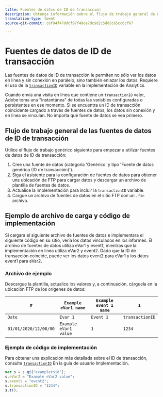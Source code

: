 ```yaml
---
title: Fuentes de datos de ID de transacción
description: Obtenga información sobre el flujo de trabajo general de uso de fuentes de datos de ID de transacción.
translation-type: tm+mt
source-git-commit: c6f84f470dcf97f49ce7dc9d2c5dd8c65cc6cf67

---
```



# Fuentes de datos de ID de transacción

Las fuentes de datos de ID de transacción le permiten no sólo ver los datos en línea y sin conexión en paralelo, sino también enlazar los datos. Requiere el uso de la [`transactionID`](/help/implement/vars/page-vars/transactionid.md) variable en la implementación de Analytics.

Cuando envía una visita en línea que contiene un `transactionID` valor, Adobe toma una &quot;instantánea&quot; de todas las variables configuradas o persistentes en ese momento. Si se encuentra un ID de transacción coincidente cargado a través de fuentes de datos, los datos sin conexión y en línea se vinculan. No importa qué fuente de datos se vea primero.

## Flujo de trabajo general de las fuentes de datos de ID de transacción

Utilice el flujo de trabajo genérico siguiente para empezar a utilizar fuentes de datos de ID de transacción:

1. Cree una fuente de datos (categoría &#39;Genérico&#39; y tipo &#39;Fuente de datos genérica (ID de transacción)&#39;).
1. Siga el asistente para la configuración de fuentes de datos para obtener una ubicación de FTP para cargar datos y descargar un archivo de plantilla de fuentes de datos.
1. Actualice la implementación para incluir la `transactionID` variable.
1. Cargue un archivo de fuentes de datos en el sitio FTP con un `.fin` archivo.

## Ejemplo de archivo de carga y código de implementación

Si cargara el siguiente archivo de fuentes de datos e implementara el siguiente código en su sitio, vería los datos vinculados en los informes. El archivo de fuentes de datos utiliza eVar1 y event1, mientras que la implementación en línea utiliza eVar2 y event2. Dado que la ID de transacción coincide, puede ver los datos event2 para eVar1 y los datos event1 para eVar2.

### Archivo de ejemplo

Descargue la plantilla, actualice los valores y, a continuación, cárguela en la ubicación FTP de los orígenes de datos:

| `#` | `Example eVar1 name` | `Example event 1 name` | `1` |
|---|---|---|---|
| `Date` | `Evar 1` | `Event 1` | `transactionID` |
| `01/01/2020/12/00/00` | `Example eVar1 value` | `1` | `1234` |

### Ejemplo de código de implementación

Para obtener una explicación más detallada sobre el ID de transacción, consulte [`transactionID`](/help/implement/vars/page-vars/transactionid.md) En la guía de usuario Implementación.

```js
var s = s_gi("examplersid");
s.eVar2 = "Example eVar2 value";
s.events = "event2";
s.transactionID = "1234";
s.t();
```

